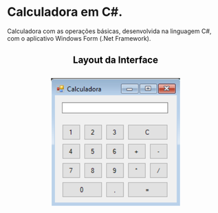 # Calculadora em C#.

<p>Calculadora com as operações básicas, desenvolvida na linguagem C#, com o aplicativo Windows Form (.Net Framework).</p>

<h2 align="center" style="color:black"> Layout da Interface
<h2>

<h2 align="center">
<img alt="layout" src= "https://github.com/angelresende/Calculadora_Csharp/blob/main/Layout.PNG" width="300px">
</h2>
